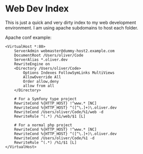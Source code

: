 # Web Dev Index

This is just a quick and very dirty index to my web development environment. I am using apache subdomains to host each folder.

Apache conf example:

    <VirtualHost *:80>
        ServerAdmin webmaster@dummy-host2.example.com
        DocumentRoot /Users/oliver/Code
        ServerAlias *.oliver.dev
        RewriteEngine on
        <Directory /Users/oliver/Code>
            Options Indexes FollowSymLinks MultiViews
            AllowOverride All
            Order allow,deny
            allow from all
        </Directory>

        # For a Symfony type project
        RewriteCond %{HTTP_HOST} !^www.* [NC]
        RewriteCond %{HTTP_HOST} ^([^\.]+)\.oliver.dev
        RewriteCond /Users/oliver/Code/%1/web -d
        RewriteRule ^(.*) /%1/web/$1 [L]

        # For a normal php project
        RewriteCond %{HTTP_HOST} !^www.* [NC]
        RewriteCond %{HTTP_HOST} ^([^\.]+)\.oliver.dev
        RewriteCond /Users/oliver/Code/%1 -d
        RewriteRule ^(.*) /%1/$1 [L]
    </VirtualHost>
